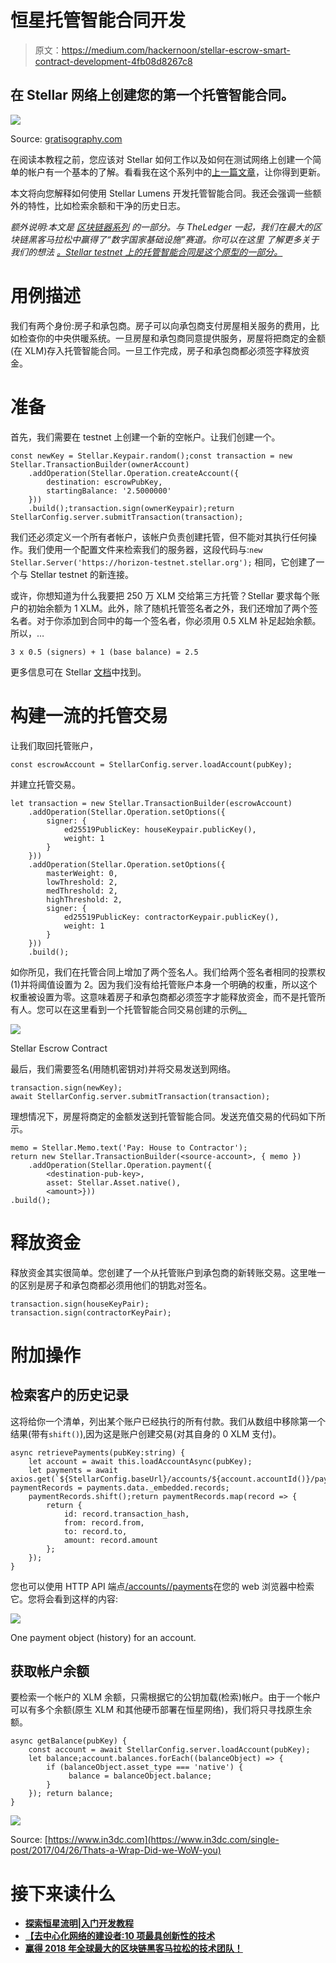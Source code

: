 # 恒星托管智能合同开发

> 原文：<https://medium.com/hackernoon/stellar-escrow-smart-contract-development-4fb08d8267c8>

## 在 Stellar 网络上创建您的第一个托管智能合同。

![](img/b1eadac8accbf22ff07a2e73781c371d.png)

Source: [gratisography.com](https://gratisography.com/)

在阅读本教程之前，您应该对 Stellar 如何工作以及如何在测试网络上创建一个简单的帐户有一个基本的了解。看看我在这个系列中的[上一篇文章](/wearetheledger/exploring-stellar-lumens-development-tutorial-78b4e1c92733)，让你得到更新。

本文将向您解释如何使用 Stellar Lumens 开发托管智能合同。我还会强调一些额外的特性，比如检索余额和干净的历史日志。

*额外说明:本文是* [*区块链器系列*](/wearetheledger/blockchaingers-hackathon-2018-the-aftermath-7a5bc7682dfa) *的一部分。与 TheLedger 一起，我们在最大的区块链黑客马拉松中赢得了“数字国家基础设施”赛道。你可以在这里* *了解更多关于我们的想法* [*。Stellar testnet 上的托管智能合同是这个原型的一部分。*](/wearetheledger/what-weve-built-to-win-the-worlds-biggest-blockchain-hackathon-of-2018-ea01decfd60c)

# 用例描述

我们有两个身份:房子和承包商。房子可以向承包商支付房屋相关服务的费用，比如检查你的中央供暖系统。一旦房屋和承包商同意提供服务，房屋将把商定的金额(在 XLM)存入托管智能合同。一旦工作完成，房子和承包商都必须签字释放资金。

# 准备

首先，我们需要在 testnet 上创建一个新的空帐户。让我们创建一个。

```
const newKey = Stellar.Keypair.random();const transaction = new Stellar.TransactionBuilder(ownerAccount)
    .addOperation(Stellar.Operation.createAccount({
        destination: escrowPubKey,
        startingBalance: '2.5000000'
    }))
    .build();transaction.sign(ownerKeypair);return StellarConfig.server.submitTransaction(transaction);
```

我们还必须定义一个所有者帐户，该帐户负责创建托管，但不能对其执行任何操作。我们使用一个配置文件来检索我们的服务器，这段代码与:`new Stellar.Server('https://horizon-testnet.stellar.org');` 相同，它创建了一个与 Stellar testnet 的新连接。

或许，你想知道为什么我要把 250 万 XLM 交给第三方托管？Stellar 要求每个账户的初始余额为 1 XLM。此外，除了随机托管签名者之外，我们还增加了两个签名者。对于你添加到合同中的每一个签名者，你必须用 0.5 XLM 补足起始余额。所以，…

```
3 x 0.5 (signers) + 1 (base balance) = 2.5
```

更多信息可在 Stellar [文档](https://www.stellar.org/developers/guides/concepts/fees.html#minimum-account-balance)中找到。

# 构建一流的托管交易

让我们取回托管账户，

```
const escrowAccount = StellarConfig.server.loadAccount(pubKey);
```

并建立托管交易。

```
let transaction = new Stellar.TransactionBuilder(escrowAccount)
    .addOperation(Stellar.Operation.setOptions({
        signer: { 
            ed25519PublicKey: houseKeypair.publicKey(),
            weight: 1
        }
    }))
    .addOperation(Stellar.Operation.setOptions({
        masterWeight: 0,
        lowThreshold: 2,
        medThreshold: 2,
        highThreshold: 2,
        signer: {
            ed25519PublicKey: contractorKeypair.publicKey(),
            weight: 1
        }
    }))
    .build();
```

如你所见，我们在托管合同上增加了两个签名人。我们给两个签名者相同的投票权(1)并将阈值设置为 2。因为我们没有给托管账户本身一个明确的权重，所以这个权重被设置为零。这意味着房子和承包商都必须签字才能释放资金，而不是托管所有人。您可以在这里看到一个托管智能合同交易创建的示例[。](https://horizon-testnet.stellar.org/accounts/GAFMVD63P3ZQB7AX6M2ZNWSRMC7HMXWEVQQNRSZDXJMT754AHDKZMH6N)

![](img/4afa2aa3d2bf452b12d1b813deacc99b.png)

Stellar Escrow Contract

最后，我们需要签名(用随机密钥对)并将交易发送到网络。

```
transaction.sign(newKey);
await StellarConfig.server.submitTransaction(transaction);
```

理想情况下，房屋将商定的金额发送到托管智能合同。发送充值交易的代码如下所示。

```
memo = Stellar.Memo.text('Pay: House to Contractor');
return new Stellar.TransactionBuilder(<source-account>, { memo })
    .addOperation(Stellar.Operation.payment({
        <destination-pub-key>,
        asset: Stellar.Asset.native(),
        <amount>}))
.build();
```

# 释放资金

释放资金其实很简单。您创建了一个从托管账户到承包商的新转账交易。这里唯一的区别是房子和承包商都必须用他们的钥匙对签名。

```
transaction.sign(houseKeyPair);
transaction.sign(contractorKeyPair);
```

# 附加操作

## 检索客户的历史记录

这将给你一个清单，列出某个账户已经执行的所有付款。我们从数组中移除第一个结果(带有`shift()`),因为这是账户创建交易(对其自身的 0 XLM 支付)。

```
async retrievePayments(pubKey:string) {
    let account = await this.loadAccountAsync(pubKey);
    let payments = await axios.get(`${StellarConfig.baseUrl}/accounts/${account.accountId()}/payments`);let paymentRecords = payments.data._embedded.records;
    paymentRecords.shift();return paymentRecords.map(record => { 
        return { 
            id: record.transaction_hash, 
            from: record.from,
            to: record.to,
            amount: record.amount
        };
    });
}
```

您也可以使用 HTTP API 端点[/accounts/<account-ID>/payments](https://horizon-testnet.stellar.org/accounts/GACBOMUEPLW6YWXVQ7ZXRTO4TWDLUM3FHEPPT4DW2OFVUOA3EZPIIDOL/payments)在您的 web 浏览器中检索它。您将会看到这样的内容:

![](img/9b8ebb664f29d31798be4ddfd00a504c.png)

One payment object (history) for an account.

## 获取帐户余额

要检索一个帐户的 XLM 余额，只需根据它的公钥加载(检索)帐户。由于一个帐户可以有多个余额(原生 XLM 和其他硬币部署在恒星网络)，我们将只寻找原生余额。

```
async getBalance(pubKey) {
    const account = await StellarConfig.server.loadAccount(pubKey);
    let balance;account.balances.forEach((balanceObject) => {
        if (balanceObject.asset_type === 'native') {
             balance = balanceObject.balance;
        }
    }); return balance;
}
```

![](img/63289993976f4cebafd1e86555b98bdf.png)

Source: [https://www.in3dc.com](https://www.in3dc.com/single-post/2017/04/26/Thats-a-Wrap-Did-we-WoW-you)

# 接下来读什么

*   [**探索恒星流明|入门开发教程**](/wearetheledger/exploring-stellar-lumens-development-tutorial-78b4e1c92733)
*   [**【去中心化网络的建设者:10 项最具创新性的技术**](https://hackernoon.com/builders-of-the-decentralized-web-10-of-the-most-innovative-technologies-197271aefa82)
*   [**赢得 2018 年全球最大的区块链黑客马拉松的技术团队！**](/wearetheledger/the-tech-stack-to-win-the-worlds-biggest-blockchain-hackathon-of-2018-bcad38815bd6)